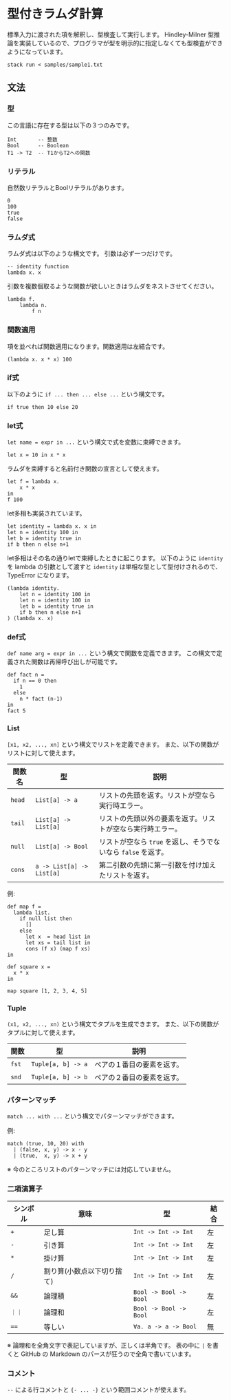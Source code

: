 # 型付きラムダ計算

標準入力に渡された項を解釈し、型検査して実行します。
Hindley-Milner 型推論を実装しているので、プログラマが型を明示的に指定しなくても型検査ができようになっています。

```
stack run < samples/sample1.txt
```

## 文法

### 型

この言語に存在する型は以下の３つのみです。

```
Int       -- 整数
Bool      -- Boolean
T1 -> T2  -- T1からT2への関数
```

### リテラル

自然数リテラルとBoolリテラルがあります。

```
0
100
true
false
```

### ラムダ式

ラムダ式は以下のような構文です。
引数は必ず一つだけです。

```
-- identity function
lambda x. x
```

引数を複数個取るような関数が欲しいときはラムダをネストさせてください。

```
lambda f.
    lambda n.
        f n
```

### 関数適用

項を並べれば関数適用になります。関数適用は左結合です。

```
(lambda x. x * x) 100
```

### if式

以下のように `if ... then ... else ...` という構文です。

```
if true then 10 else 20
```

### let式

`let name = expr in ...` という構文で式を変数に束縛できます。

```
let x = 10 in x * x
```

ラムダを束縛すると名前付き関数の宣言として使えます。

```
let f = lambda x.
    x * x
in
f 100
```

let多相も実装されています。

```
let identity = lambda x. x in
let n = identity 100 in
let b = identity true in
if b then n else n+1
```

let多相はその名の通りletで束縛したときに起こります。
以下のように `identity` を lambda の引数として渡すと `identity` は単相な型として型付けされるので、TypeError になります。

```
(lambda identity.
    let n = identity 100 in
    let n = identity 100 in
    let b = identity true in
    if b then n else n+1
) (lambda x. x)
```

### def式

`def name arg = expr in ...` という構文で関数を定義できます。
この構文で定義された関数は再帰呼び出しが可能です。

```
def fact n =
  if n == 0 then
    1
  else
    n * fact (n-1)
in
fact 5
```

### List

`[x1, x2, ..., xn]` という構文でリストを定義できます。
また、以下の関数がリストに対して使えます。

| 関数名 | 型 | 説明
|-------|----|-----
| `head` | `List[a] -> a` | リストの先頭を返す。リストが空なら実行時エラー。
| `tail` | `List[a] -> List[a]` | リストの先頭以外の要素を返す。リストが空なら実行時エラー。
| `null` | `List[a] -> Bool` | リストが空なら `true` を返し、そうでないなら `false` を返す。
| `cons` | `a -> List[a] -> List[a]` | 第二引数の先頭に第一引数を付け加えたリストを返す。

例:

```
def map f =
  lambda list.
    if null list then
      []
    else
      let x  = head list in
      let xs = tail list in
      cons (f x) (map f xs)
in

def square x =
  x * x
in

map square [1, 2, 3, 4, 5]
```

### Tuple

`(x1, x2, ..., xn)` という構文でタプルを生成できます。
また、以下の関数がタプルに対して使えます。

| 関数 | 型 | 説明
|-----|----|-----
| `fst` | `Tuple[a, b] -> a` | ペアの１番目の要素を返す。
| `snd` | `Tuple[a, b] -> b` | ペアの２番目の要素を返す。

### パターンマッチ

`match ... with ...` という構文でパターンマッチができます。

例:

```
match (true, 10, 20) with
  | (false, x, y) -> x - y
  | (true,  x, y) -> x + y
```

※ 今のところリストのパターンマッチには対応していません。

### 二項演算子

| シンボル | 意味 | 型 | 結合
|---------|-----|----|-----
| `+` | 足し算 | `Int -> Int -> Int` | 左
| `-` | 引き算 | `Int -> Int -> Int` | 左
| `*` | 掛け算 | `Int -> Int -> Int` | 左
| `/` | 割り算(小数点以下切り捨て) | `Int -> Int -> Int` | 左
| `&&` | 論理積 | `Bool -> Bool -> Bool` | 左
| `｜｜` | 論理和 | `Bool -> Bool -> Bool` | 左
| `==` | 等しい | `∀a. a -> a -> Bool` | 無

※ 論理和を全角文字で表記していますが、正しくは半角です。
表の中に `|` を書くと GitHub の Markdown のパースが狂うので全角で書いています。

### コメント

`--` による行コメントと `{- ... -}` という範囲コメントが使えます。
